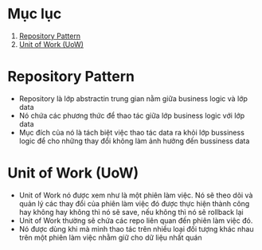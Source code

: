 # Mục lục
1. [ Repository Pattern ](#repository)
2. [ Unit of Work (UoW) ](#uow)

<a name="repository"></a>
# Repository Pattern
- Repository là lớp abstractin trung gian nằm giữa business logic và lớp data
- Nó chứa các phương thức để thao tác giữa lớp business logic với lớp data
- Mục đích của nó là tách biệt việc thao tác data ra khỏi lớp bussiness logic để cho những thay đổi không làm ảnh hưởng đến bussiness data

<a name="uow"></a>
# Unit of Work (UoW)
- Unit of Work nó được xem như là một phiên làm việc. Nó sẽ theo dõi và quản lý các thay đổi của phiên làm việc đó được thực hiện thành công hay không hay không thì nó sẽ save, nếu không thì nó sẽ rollback lại
- Unit of Work thường sẽ chứa các repo liên quan đến phiên làm việc đó.
- Nó được dùng khi mà mình thao tác trên nhiều loại đối tượng khác nhau trên một phiên làm việc nhằm giữ cho dữ liệu nhất quán